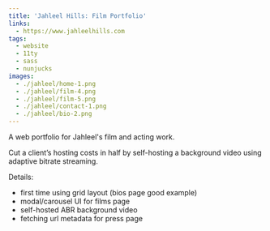```yaml
---
title: 'Jahleel Hills: Film Portfolio'
links:
  - https://www.jahleelhills.com
tags:
  - website
  - 11ty
  - sass
  - nunjucks
images:
  - ./jahleel/home-1.png
  - ./jahleel/film-4.png
  - ./jahleel/film-5.png
  - ./jahleel/contact-1.png
  - ./jahleel/bio-2.png
---
```


A web portfolio for Jahleel's film and acting work.
<!-- more -->

Cut a client’s hosting costs in half by self-hosting a background video using
adaptive bitrate streaming.

Details:

- first time using grid layout (bios page good example)
- modal/carousel UI for films page
- self-hosted ABR background video
- fetching url metadata for press page

